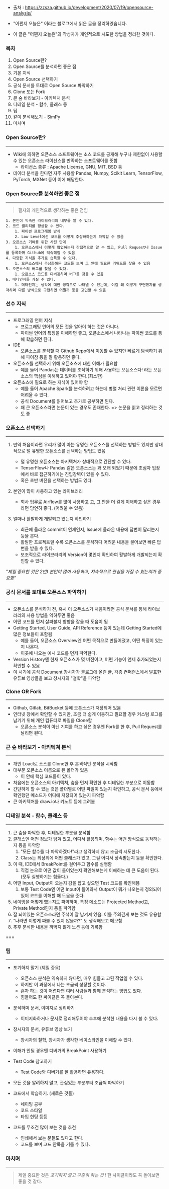 - 출처 : https://zzsza.github.io/development/2020/07/19/opensource-analysis/
- "어쩐지 오늘은" 이라는 블로그에서 읽은 글을 정리하였습니다.

- 이 글은 "어쩐지 오늘은"의 작성자가 개인적으로 시도한 방법을 정리한 것이다.

### 목차
1. Open Source란?
2. Open Source를 분석하면 좋은 점
3. 기본 지식
4. Open Source 선택하기
5. 공식 문서를 토대로 Open Source 파악하기
6. Clone 또는 Fork
7. 큰 숲 바라보기 - 아키텍처 분석
8. 디테일 분석 - 함수, 클래스 등
9. 팁
10. 같이 분석해보기 - SimPy
11. 마치며


### Open Source란?
---
- Wiki에 의하면 오픈소스 소프트웨어는 소스 코드를 공개해 누구나 제한없이 사용할 수 있는 오픈소스 라이선스를 만족하는 소프트웨어를 뜻함
	- 라이선스 종류 : Apache License, GNU, MIT, BSD 등
- 데이터 분석을 한다면 자주 사용할 Pandas, Numpy, Scikit Learn, TensorFlow, PyTorch, MXNet 등이 이에 해당한다.


### Open Source를 분석하면 좋은 점
---
> 필자의 개인적으로 생각하는 좋은 점임

	1. 본인이 익숙한 라이브러리의 내부를 알 수 있다.
	2. 코드 퀄리티를 향상할 수 있다.
		1. 파이썬 프로그래밍 방식
		2. Low Level에선 코드를 어떻게 추상화하는지 파악할 수 있음
	3. 오픈소스 기여를 위한 사전 단계
		1. 오픈소스에서 어떻게 협업하는지 간접적으로 알 수 있고, Pull Request나 Issue를 등록하며 Github에 익숙해질 수 있음
	4. 다양한 지식을 추가로 습득할 수 있다.
		1. 오픈소스에서 추상화해둔 코드를 보며 그 안에 필요한 키워드를 찾을 수 있음
	5. 오픈소스의 버그를 찾을 수 있다.
		1. 오픈소스 코드를 디버깅하며 버그를 찾을 수 있음
	6. 메타인지를 가질 수 있다.
		1. 메타인지는 생각에 대한 생각으로 나타낼 수 있는데, 이걸 왜 이렇게 구현했지를 생각하며 다른 방식으로 구현하면 어떨까 등을 고민할 수 있음


### 선수 지식
---
- 프로그래밍 언어 지식
	- 프로그래밍 언어의 모든 것을 알아야 하는 것은 아니다.
	- 파이썬 언어의 특징을 이해하면 좋고, 오픈소스에서 나타나는 파이썬 코드를 통해 학습하면 된다.
- IDE
	- 오픈소스를 분석할 때 Github Repo에서 이동할 수 있지만 빠르게 탐색하기 위해 파이참 등을 잘 활용하면 좋다.
- 오픈소스를 선택하기 위해 오픈소스에 대한 이해가 필요함
	- 예를 들어 Pandas는 데이터를 조작하기 위해 사용하는 오픈소스다! 라는 오픈소스의 핵심을 이해하고 있어야 한다.(최소한)
- 오픈소스에 필요로 하는 지식이 있어야 함
	- 예를 들어 Apache Spark를 분석하려고 하는데 병렬 처리 관련 이론을 모르면 어려울 수 있다.
	- 공식 Document를 읽어보고 추가로 공부하면 된다.
	- 꽤 큰 오픈소스라면 논문이 있는 경우도 존재한다. => 논문을 읽고 정리하는 것도 좋


### 오픈소스 선택하기
---
1. 만약 처음이라면 우리가 많이 아는 유명한 오픈소스를 선택하는 방법도 있지만 상대적으로 덜 유명한 오픈소스를 선택하는 방법도 있음
	- 덜 유명한 오픈소스는 아키텍쳐가 상대적으로 간단할 수 있다.
	- TensorFlow나 Pandas 같은 오픈소스는 꽤 오래 되었기 때문에 초심자 입장에서 바로 접근하기에는 진입장벽이 있을 수 있다.
	- 혹은 초반 버전을 선택하는 방법도 있다.

2. 본인이 많이 사용하고 있는 라이브러리
	- 회사 업무로 Airflow를 많이 사용하고 고, 그 안을 더 깊게 이해하고 싶은 경우라면 당연히 좋다. (어려울 수 있음)

3. 얼마나 활발하게 개발되고 있는지 확인하기
	- 최근에 올라온 commit이 언제인지, Issue에 올라온 내용에 답변이 달리는지 등을 본다.
	- 활발한 프로젝트일 수록 오픈소스를 분석하다 어려운 내용을 물어보면 빠른 답변을 받을 수 있다.
	- 보조적으로 라이브러리의 Version이 몇인지 확인하여 활발하게 개발되는지 확인할 수 있다.

*"제일 중요한 것은 2번) 본인이 많이 사용하고, 지속적으로 관심을 가질 수 있는지가 중요함"*


### 공식 문서를 토대로 오픈소스 파악하기
---
- 오픈소스를 분석하기 전, 혹시 이 오픈소스가 처음이라면 공식 문서를 통해 라이브러리의 사용 방법을 익혀두면 좋음
- 어떤 코드를 먼저 살펴볼지 방향을 잡을 때 도움이 됨
- Getting Started, User Guide, API Reference 등이 있는데 Getting Started에 많은 정보들이 포함됨
	- 예를 들어, 오픈소스 Overview엔 어떤 목적으로 만들어졌고, 어떤 특징이 있는지 나온다.
	- 이곳에 나오는 예시 코드를 먼저 파악한다.
- Version History엔 현재 오픈소스가 몇 버전이고, 어떤 기능이 언제 추가되었는지 확인할 수 있음
- 이 시기에 공식 Document 창시자가 블로그에 올린 글, 각종 컨퍼런스에서 발표한 유튜브 영상들을 보고 창시자의 "철학"을 파악함


### Clone OR Fork
---
- Github, Gitlab, BitBucket 등에 오픈소스가 저장되어 있음
- 인터넷 창에서 확인할 수 있지만, 조금 더 쉽게 이동하고 필요할 경우 커스텀 로그를 남기기 위해 개인 컴퓨터로 파일을 Clone함
	- 오픈소스 분석이 아닌 기여를 하고 싶은 경우엔 Fork를 한 후, Pull Request를 날리면 된다.


### 큰 숲 바라보기 - 아키텍쳐 분석
---
- 개인 Loacl로 소스를 Clone한 후 본격적인 분석을 시작함
- 대부분 오픈소스 이름으로 된 폴더가 있음
	- 이 안에 핵심 코드들이 있다.
- 처음에는 오픈소스의 아키텍쳐, 숲을 먼저 확인한 후 디테일한 부분으로 이동함
- 간단하게 할 수 있는 것은 폴더별로 어떤 파일이 있는지 확인하고, 공식 문서 등에서 확인했던 메소드가 어디에 저장되어 있는지 파악함
- 큰 아키텍쳐를 draw.io나 키노트 등에 그려봄


### 디테일 분석 - 함수, 클래스 등
---
1. 큰 숲을 파악한 후, 디테일한 부분을 분석함
2. 클래스엔 어떤 정보가 담겨 있고, 어디서 활용되며, 함수는 어떤 방식으로 동작하는지 등을 파악함
	1. "모든 함수를 다 파악하겠다!"라고 생각하지 않고 조금씩 시도한다.
	2. Class는 최상위에 어떤 클래스가 있고, 그걸 어디서 상속받는지 등을 확인한다.
3. 이 때, IDE에서 BreakPoint를 걸어두고 함수를 실행함
	1. 직접 눈으로 어떤 값이 들어있는지 확인해보는게 이해하는 데 큰 도움이 된다. (모두 실행하기는 힘들다.)
4. 어떤 Input, Output이 오는지 감을 잡고 싶으면 Test 코드를 확인해봄
	1. 보통 Test Code엔 어떤 Input이 들어와서 Output이 뭐가 나오는지 정의되어 있어 코드를 이해할 때 도움을 준다.
5. 네이밍을 어떻게 했는지도 파악하며, 특정 메소드는 Protected Method고, Private Method인지 등을 파악함
6. 잘 되어있는 오픈소스라면 주석이 잘 남겨져 있음. 이를 주의깊게 보는 것도 유용함
7. "나라면 이렇게 짜볼 수 있지 않을까?" 도 생각해보고 메모함
8. 추후 분석한 내용을 까먹지 않게 노션 등에 기록함

===
### 팁
---
- 포기하지 말기 (제일 중요)
	- 오픈소스 분석은 익숙하지 않다면, 매우 힘들고 고된 작업일 수 있다.
	- 하지만 이 과정에서 나는 조금씩 성장할 것이다.
	- 혼자 하는 것이 어렵다면 여러 사람들과 함께 분석하는 방법도 있다.
	- 힘들어도 한 싸이클은 꼭 돌아본다.

- 분석하며 문서, 이미지로 정리하기
	- 이미지화하거나 문서로 정리해두어야 추후에 분석한 내용을 다시 볼 수 있다.

- 창시자의 문서, 유튜브 영상 보기
	- 창시자의 철학, 창시자가 생각한 베이스라인을 이해할 수 있다.

- 이해가 안될 경우엔 디버거의 BreakPoint 사용하기

- Test Code 참고하기
	- Test Code와 디버거를 잘 활용하면 유용하다.

- 모든 것을 알려하지 말고, 관심있는 부분부터 조금씩 파악하기

- 코드에서 학습하기. (새로운 것들)
	- 네이밍 공부
	- 코드 스타일
	- 타입 힌팅 등등

- 코드를 무조건 많이 보는 것을 추천
	- 인쇄해서 보는 분들도 있다고 한다.
	- 코드를 보며 코드 안목을 기를 수 있다.


### 마치며
---
> 제일 중요한 것은 *포기하지 말고 꾸준히 하는 것 !* 한 사이클이라도 꼭 돌아보면 좋을 것 같다.

